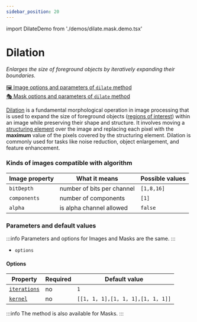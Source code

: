```yaml
---
sidebar_position: 20
---
```


import DilateDemo from './demos/dilate.mask.demo.tsx'

# Dilation

_Enlarges the size of foreground objects by iteratively expanding their boundaries._

[🖼️ Image options and parameters of `dilate` method](https://api.image-js.org/classes/index.Image.html#dilate)  
[🎭 Mask options and parameters of `dilate` method](https://api.image-js.org/classes/index.Mask.html#dilate)

[Dilation](<https://en.wikipedia.org/wiki/Dilation_(morphology)> 'wikipedia link on dilation') is a fundamental morphological operation in image processing that is used to expand the size of foreground objects ([regions of interest](../../glossary.md#roiregion-of-interest 'internal link on region of interest')) within an image while preserving their shape and structure. It involves moving a [structuring element](../../glossary.md#structuring-element 'internal link on structuring element') over the image and replacing each pixel with the **maximum** value of the pixels covered by the structuring element. Dilation is commonly used for tasks like noise reduction, object enlargement, and feature enhancement.

<DilateDemo />

### Kinds of images compatible with algorithm

| Image property | What it means              | Possible values |
| -------------- | -------------------------- | --------------- |
| `bitDepth`     | number of bits per channel | `[1,8,16]`      |
| `components`   | number of components       | `[1]`           |
| `alpha`        | is alpha channel allowed   | `false`         |

### Parameters and default values

:::info
Parameters and options for Images and Masks are the same.
:::

- `options`

#### Options

| Property                                                                                | Required | Default value                     |
| --------------------------------------------------------------------------------------- | -------- | --------------------------------- |
| [`iterations`](https://api.image-js.org/interfaces/index.DilateOptions.html#iterations) | no       | `1`                               |
| [`kernel`](https://api.image-js.org/interfaces/index.DilateOptions.html#kernel)         | no       | `[[1, 1, 1],[1, 1, 1],[1, 1, 1]]` |

:::info
The method is also available for Masks.
:::
